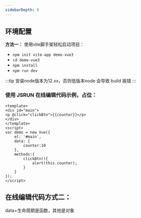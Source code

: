 ```yaml
---
sidebarDepth: 0
---
```



## 环境配置

**方法一：**
使用vite脚手架轻松启动项目：

- `npm init vite-app demo-vue3`
- `cd demo-vue3`
- `npm install`
- `npm run dev`

:::tip
安装node版本为12.xx，否则低版本node 会导致 build 报错
:::

### 使用 JSRUN 在线编辑代码示例，占位：

<common-code-js-run slug="vkIKp"></common-code-js-run>

```vue
<template>
<div id="main">
<p @click="clickBtn">{{counter}}</p>
</div>
</template>
<script>
var demo = new Vue({
    el: '#main',
    data: {
        counter:10
    },
    methods:{
        clickBtn(){
            alert(this.counter);
        }
    }
});
</script>
```

## 在线编辑代码方式二：

<common-codepen-snippet title="Handling forms: select" slug="gOwMaPW" :preview="false" />

data+生命周期是函数，其他是对象